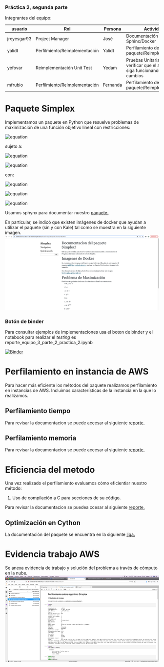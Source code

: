 ### Práctica 2, segunda parte

Integrantes del equipo:

| usuario   | Rol               | Persona      | Actividad   |
| --------- | ------------------| ------------|--------------|
| jreyesgar93| Project Manager    | José        | Documentación en Sphinx/Docker |
| yalidt    | Perfilmiento/Reimplementación    | Yalidt      | Perfilamiento del paquete/Reimplementación|
| yefovar   |  Reimplementación Unit Test | Yedam          | Pruebas Unitaria para verificar que el algoritmo siga funcionando con los cambios |
| mfrubio   | Perfilmiento/Reimplementación         | Fernanda    | Perfilamiento del paquete/Reimplementación|

# Paquete Simplex
Implementamos un paquete en Python que resuelve problemas de maximización de una función objetivo lineal con restricciones:

![equation](https://latex.codecogs.com/gif.latex?max_{x}\quad&space;c^{T}x) 

sujeto a:

![equation](https://latex.codecogs.com/gif.latex?Ax\leq&space;b)

![equation](https://latex.codecogs.com/gif.latex?x\geq&space;0) 

con:

![equation](https://latex.codecogs.com/gif.latex?c,x\quad\epsilon\quad\mathbb{R}^{n})

![equation](https://latex.codecogs.com/gif.latex?A\quad\epsilon\quad\mathbb{R}^{m\times&space;n})

![equation](https://latex.codecogs.com/gif.latex?b\quad\epsilon\quad\mathbb{R}^{m})

Usamos sphynx para documentar nuestro [paquete.](https://optimizacion-2-2021-1-gh-classroom.github.io/practica-1-segunda-parte-yefovar/Simplex.html#module-Simplexs)

En particular, se indicó que existen imágenes de docker que ayudan a utilizar el paquete (sin y con Kale) tal como se muestra en la siguiente imagen.
<img src="docs/images/Documentacion%20paquete%20-%20Docker.png">

### Botón de binder 
Para consultar ejemplos de implementaciones usa el boton de binder y el notebook para realizar el *testing* es reporte_equipo_3_parte_2_practica_2.ipynb

[![Binder](https://mybinder.org/badge_logo.svg)](https://mybinder.org/v2/gh/optimizacion-2-2021-1-gh-classroom/practica-2-segunda-parte-yefovar/main?urlpath=lab)

# Perfilamiento en instancia de AWS

Para hacer más eficiente los métodos del paquete realizamos perfilamiento en instancias de AWS. Incluimos características de la instancia en la que lo realizamos.

## Perfilamiento tiempo

Para revisar la documentacion se puede accesar al siguiente [reporte.](https://github.com/optimizacion-2-2021-1-gh-classroom/practica-2-segunda-parte-yefovar/blob/main/perfilamiento/Perfilamiento_tiempo.ipynb)

## Perfilamiento memoria

Para revisar la documentacion se puede accesar al siguiente [reporte.](https://github.com/optimizacion-2-2021-1-gh-classroom/practica-2-segunda-parte-yefovar/blob/main/perfilamiento/Perfilamiento_memoria.ipynb) 

# Eficiencia del metodo

Una vez realizado el perfilamiento evaluamos cómo eficientiar  nuestro método:
1. Uso de compilación a C para secciones de su código.

Para revisar la documentacion se puedea ccesar al siguiente [reporte.](https://github.com/optimizacion-2-2021-1-gh-classroom/practica-2-segunda-parte-yefovar/blob/main/perfilamiento/Perfilamiento_tiempo_cython.ipynb)

## Optimización en Cython

La documentación del paquete se encuentra en la siguiente [liga.](https://optimizacion-2-2021-1-gh-classroom.github.io/practica-2-segunda-parte-yefovar/)

# Evidencia trabajo AWS

Se anexa evidencia de trabajo y solución del problema a través de cómputo en la nube.
<img src="https://github.com/optimizacion-2-2021-1-gh-classroom/practica-2-segunda-parte-yefovar/blob/main/docs/images/Uso%20instancia%20AWS%20-%20Practica%202%20segunda%20parte.png">
